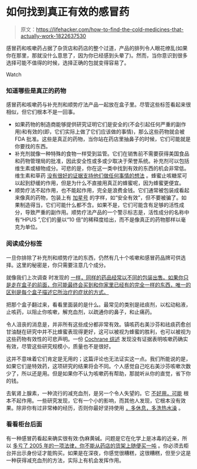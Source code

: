 # 如何找到真正有效的感冒药

> 原文：<https://lifehacker.com/how-to-find-the-cold-medicines-that-actually-work-1822637530>

感冒药和咳嗽药占据了杂货店和药店的整个过道，产品的排列令人眼花缭乱(如果你在那里，那就没什么意思了，因为你已经感到头晕了)。然而，当你意识到很多选择可能不值得的时候，选择正确的包就变得容易了。

Watch

### 知道哪些是真正的药物

感冒药和咳嗽药与补充剂和顺势疗法产品一起放在盒子里。尽管这些标签看起来很相似，但它们根本不是一回事。

*   如果药物的制造商能够提供研究证明它们是安全的(不会引起任何严重的副作用)和有效的(即，它们实际上做了它们应该做的事情)，那么这些药物就会被 FDA 批准。这些是真正的药物，当你站在药店里抽鼻子的时候，它们可能就是你要找的东西。
*   补充剂就像一种特殊的食物一样受到监管。它们在销售前不需要获得美国食品和药物管理局的批准，因此安全性或多或少取决于荣誉系统。补充剂可以包括维生素或植物成分。可悲的是，你在这一类中找到有效的东西的机会非常低。维生素和草药 [没有很好的证据支持他们做任何事情的想法](https://vitals.lifehacker.com/immune-boosting-supplements-won-t-protect-you-from-ba-1804490868) 。蜂蜜止咳糖浆可以起到舒缓的作用，但是为什么不直接用真正的蜂蜜呢，因为蜂蜜更便宜。
*   顺势疗法不起作用，也不能起作用，完全是浪费金钱。它们通常被包装成看起来像真的药物，包装上有 [加星号](https://vitals.lifehacker.com/homeopathic-drugs-will-have-to-carry-disclaimers-that-1789668005) 的字样，如“安全有效”，但不要被骗了。如果制造得当，它们可能什么都不含。如果不是，它们可能含有足够的活性成分，导致严重的副作用。顺势疗法产品的一个警示标志是，活性成分的名称中有“HPUS ”,它们的量以“10 倍”的稀释度给出，而不是像真正的药物那样以毫克为单位。

### 阅读成分标签

一旦你排除了补充剂和顺势疗法的东西，仍然有几十个咳嗽和感冒药品牌可供选择。这里的秘密是，你只需要注意几个成分。

就像我们上次调查 时发现的 [一样，同样的药品经常以不同的包装出售。如果你只是走在盒子的前面，你可能最终会买到和你家里已经有的完全一样的东西，唯一的区别是每个盒子描述它所治疗的症状的方式。](https://lifehacker.com/how-to-make-sense-of-the-countless-confusing-cold-medi-1731341728)

把那个盒子翻过来，看看里面装的是什么。最常见的类别是祛痰剂，以松动粘液，止咳药，以阻止你咳嗽，解充血剂，以疏通你的鼻子，和止痛药。

令人沮丧的消息是，并非所有这些成分都非常有效。镇咳药右美沙芬和祛痰药愈创甘油醚在研究中并不比蜂蜜表现得更好，这可以被视为蜂蜜的胜利，也可以被视为这些药物有效性的可悲声明。一份 [Cochrane 综述](https://theconversation.com/health-check-do-cough-medicines-work-62425) 发现没有证据表明咳嗽药确实有效，尽管这些研究规模小，质量也不是很好。

这并不意味着它们肯定是无用的；这篇评论也无法证实这一点。我们所能说的是，如果它们是特效药，这项研究的结果将会不同。个人感觉自己吃右美沙芬咳嗽次数少了，所以还是用。但是如果你不认为咳嗽药有帮助，那就听从你的直觉，省下你的钱。

去氧肾上腺素，一种流行的减充血剂，是另一个令人失望的。它 [不好用，可能](https://www.washingtonpost.com/news/wonk/wp/2015/11/04/the-truth-about-cold-medicine/?utm_term=.8eb4e4d04d43) 根本不起作用。一些研究发现，它有一个小的影响，而其他人发现，它根本没有效果。除非你有过非常棒的经历，否则你最好坚持使用 [，多休息，多洗热水澡](https://lifehacker.com/how-to-most-effectively-battle-the-common-cold-5686387) 。

### 看看柜台后面

有一种感冒药看起来确实很有效:伪麻黄碱。问题是它在化学上是冰毒的近亲，所以 [多亏了 2005 年的一项法律，你不能从药店的货架上随便买一吨](https://www.acsh.org/news/2017/09/12/why-sudafed-behind-counter-meth-chemistry-lesson-11812) 。你必须去柜台并出示身份证才能购买。如果是在深夜，你感觉很糟糕，这很糟糕，但至少这是一种获得减充血剂的方法，实际上有机会发挥作用。